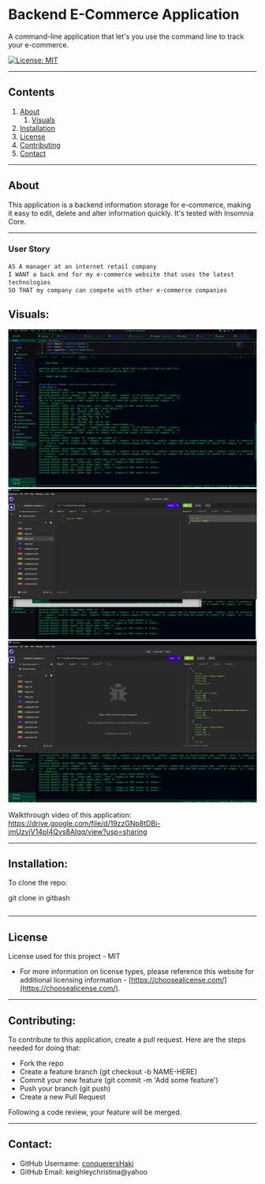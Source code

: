 # Backend E-Commerce Application

A command-line application that let's you use the command line to track your e-commerce.

[![License: MIT](https://img.shields.io/badge/License-MIT-yellow.svg)](https://opensource.org/licenses/MIT)

---

## Contents

1. [About](#about)
   1. [Visuals](#visuals)
2. [Installation](#installation)
3. [License](#license)
4. [Contributing](#contributing)
5. [Contact](#contact)

---

## About

This application is a backend information storage for e-commerce, making it easy to edit, delete and alter information quickly. It's tested with Insomnia Core.

---

### User Story

```
AS A manager at an internet retail company
I WANT a back end for my e-commerce website that uses the latest technologies
SO THAT my company can compete with other e-commerce companies
```

## Visuals:

![screenshot 1](./Develop/images/ss1.jpg)
![screenshot 2](./Develop/images/ss2.jpg)
![screenshot 2](./Develop/images/ss3.jpg)

Walkthrough video of this application: https://drive.google.com/file/d/19zzGNp8tDBi-jmUzyjV14pI4Qvs8AIqq/view?usp=sharing

---

## Installation:

To clone the repo:

git clone in gitbash

```

```

---

## License

License used for this project - MIT

- For more information on license types, please reference this website
  for additional licensing information - [https://choosealicense.com/](https://choosealicense.com/).

---

## Contributing:

To contribute to this application, create a pull request.
Here are the steps needed for doing that:

- Fork the repo
- Create a feature branch (git checkout -b NAME-HERE)
- Commit your new feature (git commit -m 'Add some feature')
- Push your branch (git push)
- Create a new Pull Request

Following a code review, your feature will be merged.

---

## Contact:

- GitHub Username: [conquerersHaki](https://github.com/conquerersHaki)
- GitHub Email: keighleychristina@yahoo

